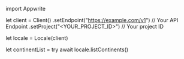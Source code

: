 import Appwrite

let client = Client()
    .setEndpoint("https://example.com/v1") // Your API Endpoint
    .setProject("<YOUR_PROJECT_ID>") // Your project ID

let locale = Locale(client)

let continentList = try await locale.listContinents()

